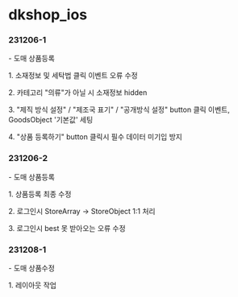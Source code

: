 <h1>dkshop_ios</h1>

<h3>231206-1</h3>
<p>- 도매 상품등록</p>
<p>1. 소재정보 및 세탁법 클릭 이벤트 오류 수정</p>
<p>2. 카테고리 "의류"가 아닐 시 소재정보 hidden</p>
<p>3. "제직 방식 설정" / "제조국 표기" / "공개방식 설정" button 클릭 이벤트, GoodsObject '기본값' 세팅</p>
<p>4. "상품 등록하기" button 클릭시 필수 데이터 미기입 방지</p>

<h3>231206-2</h3>
<p>- 도매 상품등록</p>
<p>1. 상품등록 최종 수정</p>
<p>2. 로그인시 StoreArray -> StoreObject 1:1 처리</p>
<p>3. 로그인시 best 못 받아오는 오류 수정</p>

<h3>231208-1</h3>
<p>- 도매 상품수정</p>
<p>1. 레이아웃 작업</p>
